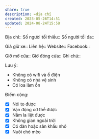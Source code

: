 ```yaml
---
share: true
description: =địa chỉ
created: 2023-05-26T14:51
updated: 2024-08-24T15:58
---
```

Địa chỉ:: 
Số người tối thiểu:: 
Số người tối đa:: 
 
Giá giữ xe:: 
Liên hệ::
Website::
Facebook::

Giờ mở cửa::
Giờ đóng cửa::
Ghi chú::

Lưu ý:
- Không có wifi và ổ điện
- Không có nhà vệ sinh
- Có loa làm ồn

Điểm cộng:
- [x] Nói to được
- [x] Vận động cơ thể được
- [x] Nằm la liệt được
- [x] Không gian ngoài trời
- [x] Có đàn hoặc sân khấu nhỏ
- [x] Nuôi chó mèo
